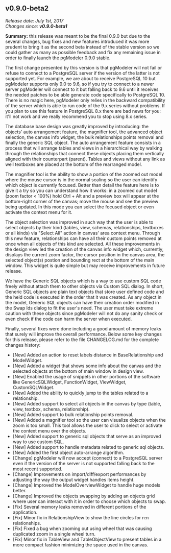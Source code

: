 v0.9.0-beta2
------

<em>Release date: July 1st, 2017</em><br/>
<em>Changes since: <strong>v0.9.0-beta1</strong></em><br/>

<strong>Summary:</strong> this release was meant to be the final 0.9.0 but due to the several changes, bug fixes and new features introduced it was more prudent to bring it as the second beta instead of the stable version so we could gather as many as possible feedback and fix any remaining issue in order to finally launch the pgModeler 0.9.0 stable. <br/>

The first change presented by this version is that pgModeler will not fail or refuse to connect to a PostgreSQL server if the version of the latter is not supported yet. For example, we are about to receive PostgreSQL 10 but pgModeler supports only 9.0 to 9.6, so if you try to connect to a newer server pgModeler will connect to it but falling back to 9.6 until it receives the needed patches to be able generate code specifically to PostgreSQL 10. There is no magic here, pgModeler only relies in the backward compatibility of the server which is able to run code of the 9.x series without problems. If you plan to use this feature in PostgreSQL 8.x there are bad news for you: it'll not work and we really recommend you to stop using 8.x series.<br/>

The database base design was greatly improved by introducing: the objects' auto arrangement feature, the magnifier tool, the advanced object selection, the canvas info widget, the bulk relationships points removal and finally the generic SQL object. The auto arrangement feature consists in a process that will arrange tables and views in a hierarchical way by walking through the relationships that connect these objects placing them vertically aligned with their counterpart (parent). Tables and views without any link as well textboxes are placed at the bottom of the rearranged model.<br/>

The magnifier tool is the ability to show a portion of the zoomed out model where the mouse cursor is in the normal scaling so the user can identify which object is currently focused. Better than detail the feature here is to give it a try so you can understand how it works: in a zoomed out model (zoom factor < 100%) hold Ctrl + Alt and a preview box will appear at the bottom-right corner of the canvas; move the mouse and see the preview being updated. In this mode you can select the focused object or even activate the context menu for it.<br/>

The object selection was improved in such way that the user is able to select objects by their kind (tables, view, schemas, relationships, textboxes or all kinds) via "Select All" action in canvas' area context menu. Through this new feature, relationships can have all their custom points removed at once when all objects of this kind are selected. All these improvements in the design view led the creation of the canvas info widget which, currently, displays the current zoom factor, the cursor position in the canvas area, the selected object(s) postion and bounding rect at the bottom of the main window. This widget is quite simple but may receive improvements in future release.<br/>

We have the Generic SQL objects which is a way to use custom SQL code freely without attach them to other objects via Custom SQL dialog. In short, Generic SQL objects are plain text objects that store user defined code and the held code is executed in the order that it was created. As any object in the model, Generic SQL objects can have their creation order modified in the Swap Ids dialog to fit the user's need. The user must take extreme caution with these objects since pgModeler will not do any sanity check or even check if the code can harm the server when executed.<br/>

Finally, several fixes were done including a good amount of memory leaks that surely will improve the overall performance. Below some key changes for this release, please refer to the file CHANGELOG.md for the complete changes history:<br/>

* [New] Added an action to reset labels distance in BaseRelationship and ModelWidget.
* [New] Added a widget that shows some info about the canvas and the selected objects at the bottom of main window in design view.
* [New] Enabled the usage of snippets in other portions of the software like GenericSQLWidget, FunctionWidget, ViewWidget, CustomSQLWidget.
* [New] Added the ability to quickly jump to the tables related to a relationship.
* [New] Added support to select all objects in the canvas by type (table, view, textbox, schema, relationship).
* [New] Added support to bulk relationship points removal.
* [New] Added a magnifier tool so the user can visualize objects when the zoom is too small. This tool allows the user to click to select or activate the context menu over the objects.
* [New] Added support to generic sql objects that serve as an improved way to use custom SQL.
* [New] Added support to handle metadata related to generic sql objects.
* [New] Added the first object auto-arrange algorithm.
* [Change] pgModeler will now accept (connect) to a PostgreSQL server even if the version of the server is not supported falling back to the most recent supported.
* [Change] Improvements on import/diff/export performances by adjusting the way the output widget handles items height.
* [Change] Improved the ModelOverviewWidget to handle huge models better.
* [Change] Improved the objects swapping by adding an objects grid where user can interact with it in order to choose which objects to swap.
* [Fix] Several memory leaks removed in different portions of the application.
* [Fix] Minor fix in RelationshipView to show the line circles for n:n relationships.
* [Fix] Fixed a bug when zooming out using wheel that was causing duplicated zoom in a single wheel turn.
* [Fix] Minor fix in TableView and TableObjectView to present tables in a more compact fashion minimizing the space used in the canvas.
